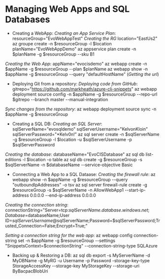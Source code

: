 # Managing Web Apps and SQL Databases

- Creating a WebApp:
*Creating an App Service Plan*:
resourceGroup="EvoWebAppTest" *Creating the RG*
location="EastUs2"
az groupe create -n $resourceGroup -l $location
planName="EvoWebAppDemo" 
az appservice plan create -n $planName -g $resourceGroup --sku B1

*Creating the Web App*:
appName="evocisdemo"
az webapp create -n $appName -g $resourceGroup --plan $planName
az webapp show -n $appName -g $resourceGroup --query "defaultHostName" (*Getting the url*)

- Deploying Git from a repository:
*Deploying code from GitHub*:
gitrepo="https://github.com/markheath/azure-cli-snippets"
az webapp deployment source config -n $appName -g $resourceGroup --repo-url $gitrepo --branch master --manual-integration

*Sync changes from the repository*:
az webapp deployment source sync -n $appName -g $resourceGroup

- Creating a SQL DB:
*Creating an SQL Server*:
sqlServerName="evosqldemo"
sqlServerUsername="KelvonKloin"
sqlServerPassword="*Kelv0n!"
az sql server create -n $sqlServerName -g $resourceGroup -l $location -u $sqlServerUsername -p $sqlServerPassword

*Creating the database*:
databaseName="EvoCISDatabase"
az sql db list-editions -l $location -o table
az sql db create -g $resourceGroup -s $sqlServerName -n $databaseName --service-objective Basic

- Connecting a Web App to a SQL Dataase:
*Creating the firewall rule*:
az webapp show -n $appName -g $resourceGroup --query "outboundIpAddresses" -o tsv
az sql server firewall-rule create -g $resourceGroup -s $sqlServerName -n AllowWebApp1 --start-ip-address 0.0.0.0 --end-ip-address 0.0.0.0

*Creating the connection string*:
connectionString="Server=tcp:$sqlServerName.database.windows.net;Database=$databaseName;User ID=$sqlServerUsername@$sqlServerName;Password=$sqlServerPassword;Trusted_Connection=False;Encrypt=True;"

*Setting a connection string for the web app*:
az webapp config connection-string set -n $appName -g $resourceGroup --settings "SnippetsContext=$connectionString" --connection-string-type SQLAzure

- Backing up & Restoring a DB:
az sql db export -s MyServerName -d MyDBName -g MyRG -u Username -p Password -storage-key-type StorageAccessKey --storage-key MyStorageKey --storage-uri ByBacpacBlobUri